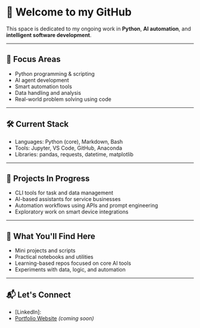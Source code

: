 # 👋 Welcome to my GitHub

This space is dedicated to my ongoing work in **Python**, **AI automation**, and **intelligent software development**.

---

## 🧠 Focus Areas

- Python programming & scripting  
- AI agent development  
- Smart automation tools  
- Data handling and analysis  
- Real-world problem solving using code

---

## 🛠️ Current Stack

- Languages: Python (core), Markdown, Bash  
- Tools: Jupyter, VS Code, GitHub, Anaconda  
- Libraries: pandas, requests, datetime, matplotlib

---

## 🔄 Projects In Progress

- CLI tools for task and data management  
- AI-based assistants for service businesses  
- Automation workflows using APIs and prompt engineering  
- Exploratory work on smart device integrations

---

## 📁 What You'll Find Here

- Mini projects and scripts  
- Practical notebooks and utilities  
- Learning-based repos focused on core AI tools  
- Experiments with data, logic, and automation

---

## 📬 Let's Connect

- [LinkedIn]:  
- [Portfolio Website](https://yourwebsite.com) *(coming soon)*  
